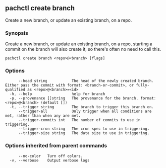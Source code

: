 ## pachctl create branch

Create a new branch, or update an existing branch, on a repo.

### Synopsis

Create a new branch, or update an existing branch, on a repo, starting a commit on the branch will also create it, so there's often no need to call this.

```
pachctl create branch <repo>@<branch> [flags]
```

### Options

```
      --head string           The head of the newly created branch. Either pass the commit with format: <branch-or-commit>, or fully-qualified as <repo>@<branch>=<id>
  -h, --help                  help for branch
  -p, --provenance []string   The provenance for the branch. format: <repo>@<branch> (default [])
  -t, --trigger string        The branch to trigger this branch on.
      --trigger-all           Only trigger when all conditions are met, rather than when any are met.
      --trigger-commits int   The number of commits to use in triggering.
      --trigger-cron string   The cron spec to use in triggering.
      --trigger-size string   The data size to use in triggering.
```

### Options inherited from parent commands

```
      --no-color   Turn off colors.
  -v, --verbose    Output verbose logs
```

